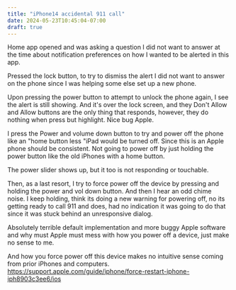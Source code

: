 ```yaml
---
title: "iPhone14 accidental 911 call"
date: 2024-05-23T10:45:04-07:00
draft: true
---
```

Home app opened and was asking a question I did not want to answer at the time about notification preferences on how I wanted to be alerted in this app.

Pressed the lock button, to try to dismiss the alert I did not want to answer on the phone since I was helping some else set up a new phone.

Upon pressing the power button to attempt to unlock the phone again, I see the alert is still showing.
And it's over the lock screen, and they Don't Allow and Allow buttons are the only thing that responds,
however, they do nothing when press but highlight.
Nice bug Apple.

I press the Power and volume down button to try and power off the phone like an "home button less "iPad would be turned off. Since this is an Apple phone should be consistent. Not going to power off by just holding the power button like the old iPhones with a home button.

The power slider shows up, but it too is not responding or touchable.

Then, as a last resort, I try to force power off the device by pressing and holding the power and vol down button. And then I hear an odd chime noise. I keep holding, think its doing a new warning for powering off, no its getting ready to call 911 and does, had no indication it was going to do that since it was stuck behind an unresponsive dialog.

Absolutely terrible default implementation and more  buggy Apple software and why must Apple must mess with how you power off a device, just make no sense to me.

And how you force power off this device makes no intuitive sense coming from prior iPhones and computers.  https://support.apple.com/guide/iphone/force-restart-iphone-iph8903c3ee6/ios
